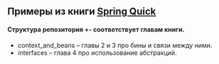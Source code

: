 ## Примеры из книги [Spring Quick](https://www.piter.com/collection/bestsellery-manning/product/spring-bystro)

#### Cтруктура репозитория +- соответствует главам книги. 
 - context_and_beans – главы 2 и 3 про бины и связи между ними.
 - interfaces – глава 4 про использование абстракций.